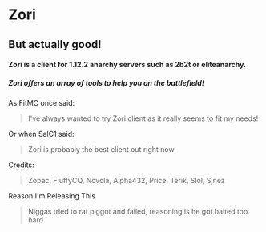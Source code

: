 # Zori
## But actually good!
#### Zori is a client for 1.12.2 anarchy servers such as 2b2t or eliteanarchy.
##### Zori offers an array of tools to help you on the battlefield!

As FitMC once said:
> I've always wanted to try
> Zori client as it really
> seems to fit my needs!
> 
Or when SalC1 said:
> Zori is probably the best client out right now
>

Credits:
> Zopac, FluffyCQ, Novola, Alpha432, Price, Terik, Slol, Sjnez

Reason I'm Releasing This
> Niggas tried to rat piggot and failed, reasoning is he got baited too hard